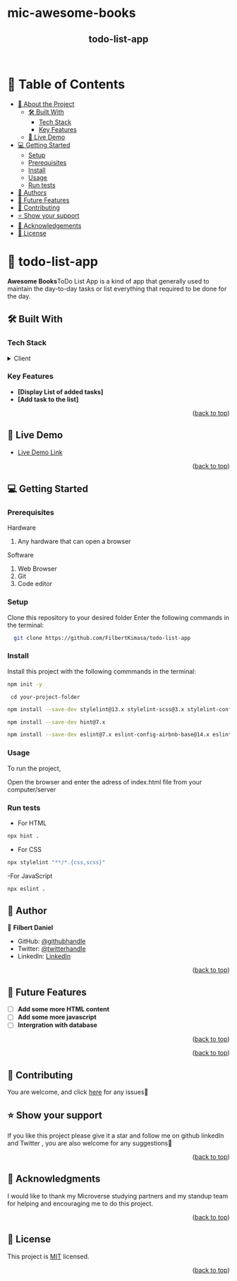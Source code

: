 # mic-awesome-books

<a name="readme-top"></a>

<div align="center">
  <h2>todo-list-app</h2>
  <br/>
</div>

# 📗 Table of Contents

- [📖 About the Project](#about-project)
  - [🛠 Built With](#built-with)
    - [Tech Stack](#tech-stack)
    - [Key Features](#key-features)
  - [🚀 Live Demo](#live-demo)
- [💻 Getting Started](#getting-started)
  - [Setup](#setup)
  - [Prerequisites](#prerequisites)
  - [Install](#install)
  - [Usage](#usage)
  - [Run tests](#run-tests)
- [👥 Authors](#authors)
- [🔭 Future Features](#future-features)
- [🤝 Contributing](#contributing)
- [⭐️ Show your support](#support)
- [🙏 Acknowledgements](#acknowledgements)
- [📝 License](#license)

# 📖 todo-list-app <a name="todo-list-app"></a>

**Awesome Books**ToDo List App is a kind of app that generally used to maintain the day-to-day tasks or list everything that required to be done for the day.

## 🛠 Built With <a name="built-with"></a>

### Tech Stack <a name="tech-stack"></a>

<details>
  <summary>Client</summary>
  <ul>
    <li><a href="https://html.spec.whatwg.org/">HTML</a></li>
    <li><a href="https://www.javascript.com/">Javascript</a></li>
  </ul>
</details>

### Key Features <a name="key-features"></a>

- **[Display List of added tasks]**
- **[Add task to the list]**

<p align="right">(<a href="#readme-top">back to top</a>)</p>

## 🚀 Live Demo <a name="live-demo"></a>

- [Live Demo Link](https://filbertkimasa.github.io/Todo-List-App/)

<p align="right">(<a href="#readme-top">back to top</a>)</p>

## 💻 Getting Started <a name="getting-started"></a>

### Prerequisites

Hardware

1. Any hardware that can open a browser

Software

1. Web Browser
2. Git
3. Code editor

### Setup

Clone this repository to your desired folder Enter the following commands in the terminal:

```sh
  git clone https://github.com/FilbertKimasa/todo-list-app
```

### Install

Install this project with the following commmands in the terminal:

```sh
npm init -y
```

` cd your-project-folder`

```sh
npm install --save-dev stylelint@13.x stylelint-scss@3.x stylelint-config-standard@21.x stylelint-csstree-validator@1.x
```

```sh
npm install --save-dev hint@7.x
```

```sh
npm install --save-dev eslint@7.x eslint-config-airbnb-base@14.x eslint-plugin-import@2.x babel-eslint@10.x
```

### Usage

To run the project,

Open the browser and enter the adress of index.html file from your computer/server

### Run tests

- For HTML

```sh
npx hint .
```

- For CSS

```sh
npx stylelint "**/*.{css,scss}"
```

-For JavaScript

```sh
npx eslint .
```

## 👥 Author <a name="authors"></a>

👤 **Filbert Daniel**

- GitHub: [@githubhandle](https://github.com/FilbertKimasa)
- Twitter: [@twitterhandle](https://twitter.com/filbertdan67)
- LinkedIn: [LinkedIn](https://www.linkedin.com/in/filbert-daniel-32b118143)

<p align="right">(<a href="#readme-top">back to top</a>)</p>

## 🔭 Future Features <a name="future-features"></a>

- [ ] **Add some more HTML content**
- [ ] **Add some more javascript**
- [ ] **Intergration with database**

<p align="right">(<a href="#readme-top">back to top</a>)</p>

<p align="right">(<a href="#readme-top">back to top</a>)</p>
 
## 🤝 Contributing <a name="contributing"></a>

You are welcome, and click <a href="https://github.com/FilbertKimasa/todo-list-app/issues">here</a> for any issues🙏

## ⭐️ Show your support <a name="support"></a>

If you like this project please give it a star and follow me on github linkedIn and Twitter
, you are also welcome for any suggestions🙏

<p align="right">(<a href="#readme-top">back to top</a>)</p>

## 🙏 Acknowledgments <a name="acknowledgements"></a>

I would like to thank my Microverse studying partners and my standup team for helping and encouraging me to do this project.

<p align="right">(<a href="#readme-top">back to top</a>)</p>

## 📝 License <a name="license"></a>

This project is [MIT](./LICENSE) licensed.

<p align="right">(<a href="#readme-top">back to top</a>)</p>
